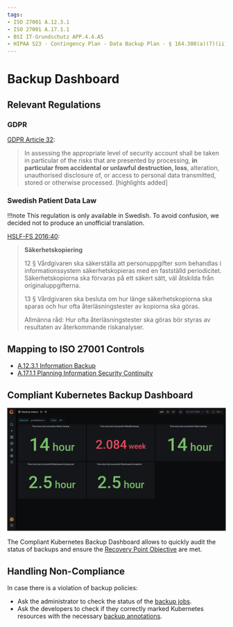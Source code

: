 ```yaml
---
tags:
- ISO 27001 A.12.3.1
- ISO 27001 A.17.1.1
- BSI IT-Grundschutz APP.4.4.A5
- HIPAA S23 - Contingency Plan - Data Backup Plan - § 164.308(a)(7)(ii)(A)
---
```


# Backup Dashboard

## Relevant Regulations

### GDPR

[GDPR Article 32](https://gdpr-info.eu/art-32-gdpr/):

> In assessing the appropriate level of security account shall be taken in particular of the risks that are presented by processing, **in particular from accidental or unlawful destruction, loss**, alteration, unauthorised disclosure of, or access to personal data transmitted, stored or otherwise processed. [highlights added]

### Swedish Patient Data Law

!!!note
    This regulation is only available in Swedish. To avoid confusion, we decided not to produce an unofficial translation.

[HSLF-FS 2016:40](https://www.socialstyrelsen.se/globalassets/sharepoint-dokument/artikelkatalog/foreskrifter-och-allmanna-rad/2016-4-44.pdf):

> **Säkerhetskopiering**
>
> 12 § Vårdgivaren ska säkerställa att personuppgifter som behandlas i informationssystem säkerhetskopieras med en fastställd periodicitet.
> Säkerhetskopiorna ska förvaras på ett säkert sätt, väl åtskilda från originaluppgifterna.
>
> 13 § Vårdgivaren ska besluta om hur länge säkerhetskopiorna ska sparas och hur ofta återläsningstester av kopiorna ska göras.
>
> Allmänna råd: Hur ofta återläsningstester ska göras bör styras av resultaten av återkommande riskanalyser.

## Mapping to ISO 27001 Controls

* [A.12.3.1 Information Backup](https://www.isms.online/iso-27001/annex-a-12-operations-security/)
* [A.17.1.1 Planning Information Security Continuity](https://www.isms.online/iso-27001/annex-a-17-information-security-aspects-of-business-continuity-management/)

## Compliant Kubernetes Backup Dashboard

![Backup Dashboard](img/backup.png)

The Compliant Kubernetes Backup Dashboard allows to quickly audit the status of backups and ensure the [Recovery Point Objective](https://en.wikipedia.org/wiki/Disaster_recovery#Recovery_Point_Objective) are met.

## Handling Non-Compliance

In case there is a violation of backup policies:

* Ask the administrator to check the status of the [backup jobs](../operator-manual/disaster-recovery.md).
* Ask the developers to check if they correctly marked Kubernetes resources with the necessary [backup annotations](../user-guide/backup.md).
